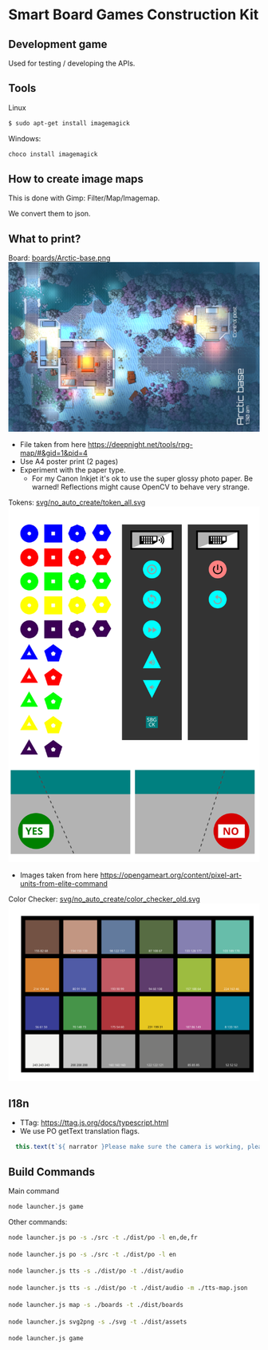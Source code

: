 # Smart Board Games Construction Kit

## Development game

Used for testing / developing the APIs.

## Tools

Linux

```bash
$ sudo apt-get install imagemagick
```

Windows:

```cmd
choco install imagemagick
```

## How to create image maps

This is done with Gimp: Filter/Map/Imagemap.

We convert them to json.

## What to print?

Board: [boards/Arctic-base.png](boards/Arctic-base.png)
![Map](boards/Arctic-base.png)

- File taken from here <https://deepnight.net/tools/rpg-map/#&gid=1&pid=4>
- Use A4 poster print (2 pages)
- Experiment with the paper type.
  - For my Canon Inkjet it's ok to use the super glossy photo paper. Be warned! Reflections might cause OpenCV to behave very strange.

Tokens: [svg/no_auto_create/token_all.svg](svg/no_auto_create/token_all.svg)
![Tokens](svg/no_auto_create/token_all.svg)
  - Images taken from here <https://opengameart.org/content/pixel-art-units-from-elite-command>

Color Checker: [svg/no_auto_create/color_checker_old.svg](svg/no_auto_create/color_checker_old.svg)
![Color Checker](svg/no_auto_create/color_checker_old.svg)

## I18n

- TTag: https://ttag.js.org/docs/typescript.html
- We use PO getText translation flags.

```typescript
  this.text(t`${ narrator }Please make sure the camera is working, please check the zoom level and make sure it can see the playfield.`);
```

## Build Commands

Main command

```bash
node launcher.js game
```

Other commands:

```bash
node launcher.js po -s ./src -t ./dist/po -l en,de,fr

node launcher.js po -s ./src -t ./dist/po -l en

node launcher.js tts -s ./dist/po -t ./dist/audio

node launcher.js tts -s ./dist/po -t ./dist/audio -m ./tts-map.json

node launcher.js map -s ./boards -t ./dist/boards

node launcher.js svg2png -s ./svg -t ./dist/assets

node launcher.js game
```
